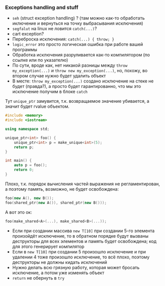 ### Exceptions handling and stuff

* `seh` (struct exception handling) ? (там можно как-то обработать иключение и вернуться на точку выбрасывания исключения)
* `segfalut` на linux не ловится `catch(...)`?
* cart exception?
* Переброска исключения: `catch(...) { throw; }`
* `logic_error` это просто логическая ошибка при работе вашей программы
* Обработка исключения разруливается как-то компилятором (по ссылке или по указателю)
* По сути, вроде как, нет никакой разницы между `throw my_exception(...)` и `throw new my_exception(...)`, но, похожу, во втором случае нужно будет удалить объект
* В месте: `throw my_exception(...)` создано исключение на стеке не будет (правда?), а просто будет гарантированно, что мы это исключение получим в блоке `catch`

Тут `unique_ptr` замувится, т.к. возвращаемое значение убивается, а значит будет rvalue объектом.
```c++
#include <memory>
#include <iostream>

using namespace std;

unique_ptr<int> foo() {
    unique_ptr<int> p = make_unique<int>(5);
    return p;
}

int main() {
    auto p = foo();
    return 0;
}
```

Плохо, т.к. порядок вычисления частей выражения не регламентирован, а поэтому память, возможно, не будет освобождена:
```c++
foo(new A(), new B());
foo(shared_ptr(new A()), shared_ptr(new B()));
```
А вот это ок:
```c++
foo(make_shared<A>(...), make_shared<B>(...));
```

* Если при создании массива `new T[10]` при создании 5-го элемента произойдёт исключение, то в обратном порядке будут вызваны деструкторы для всех элементов и память будет освобождена; код для этого генерирует компилятор
* Если в `new T[10]` при создании 5 произошло исключение и при удалении 4 тоже произошло исключение, то всё плохо, поэтому деструкторы не должны кидать исключений
* Нужно делать всю грязную работу, которая может бросать исключение, а потом уже изменять объект
* `return` не обернуть в `try`
